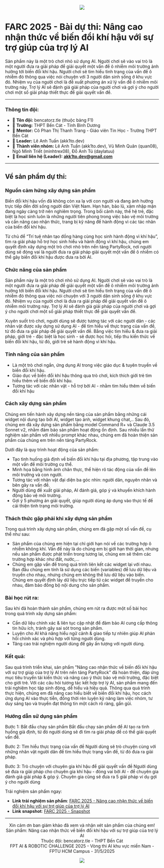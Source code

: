 <p align="center">
  <img src="https://capsule-render.vercel.app/api?type=waving&height=300&color=gradient&text=FARC%202025%20-%20bencatorz.tle-nl-Nâng%20cao%20nhận%20thức%20về%20biến%20đổi%20khí%20hậu-nl-với%20sự%20trợ%20giúp%20của%20trợ%20lý%20AI&fontSize=40&fontAlignY=24&animation=fadeIn&desc=Tìm%20hiểu%20về%20biến%20đổi%20khí%20hậu%20thông%20qua%20trò%20chơi%20cùng%20với%20AI&descAlignY=66">
</p>

# FARC 2025 - Bài dự thi: Nâng cao nhận thức về biến đổi khí hậu với sự trợ giúp của trợ lý AI

Sản phẩm này là một trò chơi nhỏ sử dụng AI. Người chơi sẽ vào vai trò là một người đưa ra giải pháp để giải quyết một vấn đề ô nhiễm môi trường ảnh hưởng tới biến đổi khí hậu. Người chơi sẽ tìm hiểu tình trạng của vấn đề ô nhiễm đó thông qua việc nói chuyện với 3 người dân sinh sống ở khu vực đó. Nhiệm vụ của người chơi là đề xuất phương án xử lý vấn đề ô nhiễm môi trường này. Trợ lý AI sẽ đánh giá giải pháp của người chơi và gợi ý cho người chơi một số giải pháp thiết thực để giải quyết vấn đề.

***

### Thông tin đội:
* 📑 **Tên đội:** bencatorz.tle (thuộc bảng F1)
* 🏫 **Trường:** THPT Bến Cát - Tỉnh Bình Dương
* 👤 **Mentor:** Cô Phan Thị Thanh Trang - Giáo viên Tin Học - Trường THPT Bến Cát
* 📒 **Leader:** Lê Anh Tuấn (akk1to.dev)
* 💼 **Thành viên nhóm:** Lê Anh Tuấn (akk1to.dev), Vũ Minh Quân (quan08), Ngô Minh Triết (minhtrex08), Đỗ Anh Tú (daylatuu)
* 📧 **Email liên hệ (Leader):** <a href="akk1to.dev@gmail.com">**akk1to.dev@gmail.com**</a>
***
## Về sản phẩm dự thi:

### Nguồn cảm hứng xây dựng sản phẩm

Biến đổi khí hậu vốn đã không còn xa lạ với con người và đang ảnh hưởng trực tiếp đến đời sống người dân Việt Nam. Hạn hán, bão lũ, xâm nhập mặn đang ngày càng trở nên nghiêm trọng. Trong bối cảnh này, thế hệ trẻ, đặc biệt là học sinh luôn là những người tiên phong trong việc bảo vệ môi trường và cần nâng cao nhận thức, trang bị kỹ năng để hành động vì các tác nhân của biến đổi khí hậu. 

Từ chủ để “Trí tuệ nhân tạo đồng hàng cùng học sinh hành động vì khí hậu”, tìm ra giải pháp hỗ trợ học sinh hiểu và hành động vì khí hậu, chúng em quyết định xây dựng một trò chơi nhỏ trên nền tảng PartyRock, nơi người dùng sẽ đóng vai là người đưa ra giải pháp giải quyết một vấn đề ô nhiễm có thể gây biến đổi khí hậu được đưa ra bởi AI.

### Chức năng của sản phẩm

Sản phẩm này là một trò chơi nhỏ sử dụng AI. Người chơi sẽ vào vai trò là một người đưa ra giải pháp để giải quyết một vấn đề ô nhiễm môi trường ảnh hưởng tới biến đổi khí hậu. Người chơi sẽ tìm hiểu tình trạng của vấn đề ô nhiễm đó thông qua việc nói chuyện với 3 người dân sinh sống ở khu vực đó. Nhiệm vụ của người chơi là đưa ra giải pháp để giải quyết vấn đề ô nhiễm môi trường này. Trợ lý AI sẽ đánh giá giải pháp của người chơi và gợi ý cho người chơi một số giải pháp thiết thực để giải quyết vấn đề.

Xuyên suốt trò chơi, người dùng sẽ được tương tác với các người dân - các nhân vật được xây dựng sử dụng AI - để tìm hiểu về thực trạng của vấn đề, từ đó đưa ra giải pháp để giải quyết vấn đề. Bằng việc tìm hiểu & đưa ra giải pháp, giới trẻ - đặc biệt là học sinh - sẽ được học hỏi, tiếp thu kiến thức về biến đổi khí hậu, từ đó, giới trẻ sẽ hành động vì khí hậu.

### Tính năng của sản phẩm
+ Là một trò chơi ngắn, ứng dụng AI trong việc giáo dục & tuyên truyền về biến đổi khí hậu.
+ Giáo dục về biến đổi khí hậu thông qua trò chơi, kích thích giới trẻ tìm hiểu thêm về biến đổi khí hậu.
+ Tương tác với các nhân vật - hỗ trợ bởi AI - nhằm tìm hiểu thêm về biến đổi khí hậu

### Cách xây dựng sản phẩm 

Chúng em tiến hành xây dựng nền tảng của sản phẩm bằng những cái widget nội dung tạo bởi AI, widget tạo ảnh, widget khung chat,.. Sau đó, chúng em đã xây dựng sản phẩm bằng model Command R+ và Claude 3.5 Sonnet v2, nhằm đảm bảo sản phẩm hoạt động ổn định. Sau nhiều lần thử nghiệm sản phẩm với nhiều prompt khác nhau, chúng em đã hoàn thiện sản phẩm của chúng em trên nền tảng PartyRock.

Dưới đây là quy trình hoạt động của sản phẩm:

+ Tạo tình huống giả định về biến đổi khí hậu tại địa phương, tập trung vào một vấn đề môi trường cụ thể.
+ Minh họa bằng hình ảnh chân thực, thể hiện rõ tác động của vấn đề lên môi trường và con người.
+ Tương tác với nhân vật đại diện ba góc nhìn: người dân, nguyên nhân và bên gây ra vấn đề.
+ Người dùng đề xuất giải pháp, AI đánh giá, góp ý và khuyến khích hành động bảo vệ môi trường.
+ Gợi ý 5 phương án giải quyết, giúp người dùng áp dụng vào thực tế để cải thiện tình trạng môi trường.

### Thách thức gặp phải khi xây dựng sản phẩm
Trong quá trình xây dựng sản phẩm, chúng em đã gặp một số vấn đề, cụ thể như sau:
+ Sản phẩm của chúng em hiện tại chỉ giới hạn nói về các trường  hợp ô nhiễm không khí. Vấn đề này là do chúng em bị giới hạn thời gian, nhưng nếu sản phẩm được phát triển trong tương lai, chúng em sẽ thêm các trường hợp khác như đất, nước,...
+ Chúng em gặp vấn đề trong quá trình liên kết các widget lại với nhau. Ban đầu chúng em tính là sử dụng các biến (variables) để lưu dữ liệu và truyền cho nhau, nhưng chúng em không thể lưu dữ liệu vào biến. Chúng em quyết định láy dữ liệu trực tiếp từ các widget để truyền cho nhau, đảm bảo đồng bộ nội dung cho sản phẩm.

### Bài học rút ra:
Sau khi đã hoàn thành sản phẩm, chúng em rút ra được một số bài học trong quá trình xây dựng sản phẩm:
+ Cần dữ liệu chính xác & liên tục cập nhật để đảm bảo AI cung cấp thông tin hữu ích, tránh gây sai sót trong sản phẩm.
+ Luyện cho AI khả năng hiểu ngữ cảnh & giao tiếp tự nhiên giúp AI phản hồi chính xác và phù hợp với từng người dùng.
+ Tăng cao trải nghiệm người dùng để gây ấn tượng với người dùng.


### Kết quả:
Sau quá trình triển khai, sản phẩm "Nâng cao nhận thức về biến đổi khí hậu với sự trợ giúp của trợ lý AI trên nền tảng PartyRock" đã hoàn thiện, đáp ứng mục tiêu truyền tải kiến thức và nâng cao ý thức bảo vệ môi trường, đặc biệt cho giới trẻ. Với các câu hỏi tương tác kết hợp trợ lý AI, sản phẩm mang đến trải nghiệm học tập sinh động, dễ hiểu và hiệu quả.
Thông qua quá trình thực hiện, chúng em đã nâng cao hiểu biết về biến đổi khí hậu, học cách ứng dụng AI vào thực tiễn, đồng thời rèn luyện kỹ năng làm việc nhóm, tư duy sáng tạo và truyền đạt thông tin một cách rõ ràng, gần gũi.
### Hướng dẫn sử dụng sản phẩm
Bước 1: Bắt đầu chạy sản phẩm
Bắt đầu chạy sản phẩm để AI tạo ra tình huống giả định, từ đó người dùng sẽ đi tìm ra giải pháp để có thể giải quyết vấn đề.

Bước 2: Tìm hiểu thực trạng của vấn đề
Người dùng sẽ trò chuyện cùng với những nhân vật người dân để tìm hiểu thực trạng vấn đề, từ đó đưa ra giải pháp.

Bước 3: Trò chuyện với chuyên gia khí hậu để giải quyết vấn đề
Người dùng sẽ đưa ra giải pháp cho chuyên gia khí hậu - đóng vai bởi AI - để chuyên gia đánh giá giải pháp & góp ý. Chuyên gia cũng sẽ đưa ra 5 giải pháp ví dụ gợi ý cho người dùng

Trải nghiệm sản phẩm ngay:
* **Link trải nghiệm sản phẩm**: [FARC 2025 - Nâng cao nhận thức về biến đổi khí hậu với sự trợ giúp của trợ lý AI](https://partyrock.aws/u/akk1to/jQV1Hs_C3/Nang-cao-nhan-thuc-ve-bien-djoi-khi-hau-voi-su-tro-giup-cua-tro-ly-AI)
* **Link snapshot**: [FARC 2025 - Snapshot](https://partyrock.aws/u/akk1to/jQV1Hs_C3/Nang-cao-nhan-thuc-ve-bien-djoi-khi-hau-voi-su-tro-giup-cua-tro-ly-AI/snapshot/4FGEydkWU)

***

<p align="center">
  Xin cảm ơn ban giám khảo đã xem và nhận xét sản phẩm của chúng em!<br>
  Sản phẩm: Nâng cao nhận thức về biến đổi khí hậu với sự trợ giúp của trợ lý AI<br>
  Thuộc đội: bencatorz.tle - THPT Bến Cát<br>
  FPT AI & ROBOTIC CHALLENGE 2025 - Vòng thi AI khu vực miền Nam - FPTU HCM Campus - 31/5/2025
</p>

<p align="center">
  <img src="https://capsule-render.vercel.app/api?type=wave&color=gradient&height=150&section=footer">
</p>


